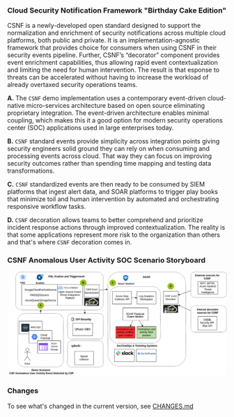### Cloud Security Notification Framework "Birthday Cake Edition"

CSNF is a newly-developed open standard designed to support the normalization and enrichment of security notifications across multiple cloud platforms, both public and private. It is an implementation-agnostic framework that provides choice for consumers when using CSNF in their security events pipeline. Further, CSNF’s “decorator” component provides event enrichment capabilities, thus allowing rapid event contextualization and limiting the need for human intervention. The result is that esponse to threats can be accelerated without having to increase the workload of already overtaxed security operations teams.

**A.** The `CSNF` demo implementation uses a contemporary event-driven cloud-native micro-services architecture based on open source eliminating proprietary integration. The event-driven architecture enables minimal coupling, which makes this it a good option for modern security operations center (SOC) applications used in large enterprises today.

**B.** `CSNF` standard events provide simplicity across integration points giving security engineers solid ground they can rely on when consuming and processing events across cloud. That way they can focus on improving security outcomes rather than spending time mapping and testing data transformations. 

**C.** `CSNF` standardized events are then ready to be consumed by SIEM platforms that ingest alert data, and SOAR platforms to trigger play books that minimize toil and human intervention by automated and orchestrating responsive workflow tasks. 

**D.** `CSNF` decoration allows teams to better comprehend and prioritize incident response actions through improved contextualization. The reality is that some applications represent more risk to the organization than others and that's where `CSNF` decoration comes in. 

### CSNF Anomalous User Activity SOC Scenario Storyboard

   ![Birthday Cake Storyboard - March 8 update](img/csnf-storyboard-bday-cake.png)



### Changes

To see what's changed in the current version, see [CHANGES.md](https://github.com/onug/CSNF/blob/spring22/birthday-cake/CHANGES.md)

### 
